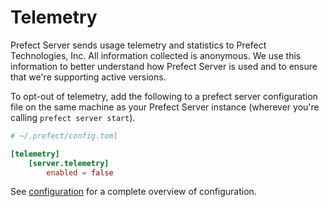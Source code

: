 # Telemetry

Prefect Server sends usage telemetry and statistics to Prefect Technologies, Inc. All information collected is anonymous. We use this information to better understand how Prefect Server is used and to ensure that we're supporting active versions.

To opt-out of telemetry, add the following to a prefect server configuration file on the same machine as your Prefect Server instance (wherever you're calling `prefect server start`).

```toml
# ~/.prefect/config.toml

[telemetry]
    [server.telemetry]
        enabled = false
```

See [configuration](/core/concepts/configuration.md) for a complete overview of configuration.
